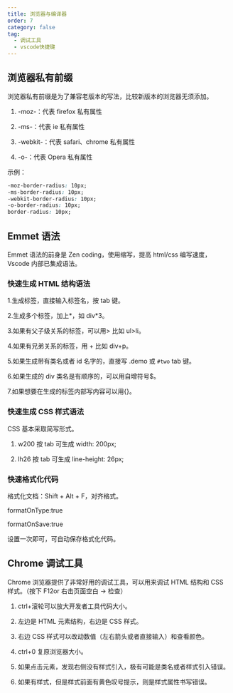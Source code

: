 ```yaml
---
title: 浏览器与编译器
order: 7
category: false
tag:
  - 调试工具
  - vscode快捷键
---
```

## 浏览器私有前缀

浏览器私有前缀是为了兼容老版本的写法，比较新版本的浏览器无须添加。

1. -moz-：代表 firefox 私有属性

2. -ms-：代表 ie 私有属性

3. -webkit-：代表 safari、chrome 私有属性

4. -o-：代表 Opera 私有属性

示例：

```css
-moz-border-radius: 10px;
-ms-border-radius: 10px;
-webkit-border-radius: 10px;
-o-border-radius: 10px;
border-radius: 10px;
```

## Emmet 语法

Emmet 语法的前身是 Zen coding，使用缩写，提高 html/css 编写速度，Vscode 内部已集成语法。

### 快速生成 HTML 结构语法

1.生成标签，直接输入标签名，按 tab 键。

2.生成多个标签，加上*，如 div*3。

3.如果有父子级关系的标签，可以用> 比如 ul>li。

4.如果有兄弟关系的标签，用 + 比如 div+p。

5.如果生成带有类名或者 id 名字的，直接写 .demo 或 `#two` tab 键。

6.如果生成的 div 类名是有顺序的，可以用自增符号$。

7.如果想要在生成的标签内部写内容可以用{}。

### 快速生成 CSS 样式语法

CSS 基本采取简写形式。

1. w200 按 tab 可生成 width: 200px;

2. lh26 按 tab 可生成 line-height: 26px;

### 快速格式化代码

格式化文档：Shift + Alt + F，对齐格式。

formatOnType:true

formatOnSave:true

设置一次即可，可自动保存格式化代码。

## Chrome 调试工具

Chrome 浏览器提供了非常好用的调试工具，可以用来调试 HTML 结构和 CSS 样式。（按下 F12or 右击页面空白 → 检查）

1. ctrl+滚轮可以放大开发者工具代码大小。

2. 左边是 HTML 元素结构，右边是 CSS 样式。

3. 右边 CSS 样式可以改动数值（左右箭头或者直接输入）和查看颜色。

4. ctrl+0 复原浏览器大小。

5. 如果点击元素，发现右侧没有样式引入，极有可能是类名或者样式引入错误。

6. 如果有样式，但是样式前面有黄色叹号提示，则是样式属性书写错误。

